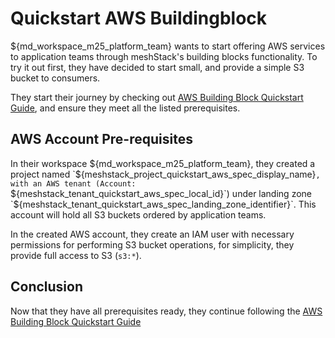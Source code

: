 # Quickstart AWS Buildingblock

${md_workspace_m25_platform_team} wants to start offering AWS services to application teams through meshStack's building blocks functionality. To try it out first, they have decided to start small, and provide a simple S3 bucket to consumers.

They start their journey by checking out [AWS Building Block Quickstart Guide](https://docs.meshcloud.io/docs/meshstack.building-aws-quickstart-guide.html), and ensure they meet all the listed prerequisites.

## AWS Account Pre-requisites

In their workspace ${md_workspace_m25_platform_team}, they created a project named `${meshstack_project_quickstart_aws_spec_display_name}`, with an AWS tenant (Account: `${meshstack_tenant_quickstart_aws_spec_local_id}`) under landing zone `${meshstack_tenant_quickstart_aws_spec_landing_zone_identifier}`. This account will hold all S3 buckets ordered by application teams.

In the created AWS account, they create an IAM user with necessary permissions for performing S3 bucket operations, for simplicity, they provide full access to S3 (`s3:*`).

## Conclusion

Now that they have all prerequisites ready, they continue following the [AWS Building Block Quickstart Guide](https://docs.meshcloud.io/docs/meshstack.building-aws-quickstart-guide.html)